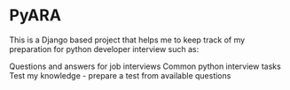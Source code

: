# PyARA

This is a Django based project that helps me to keep track of my preparation for python developer interview such as:

Questions and answers for job interviews
Common python interview tasks
Test my knowledge - prepare a test from available questions
